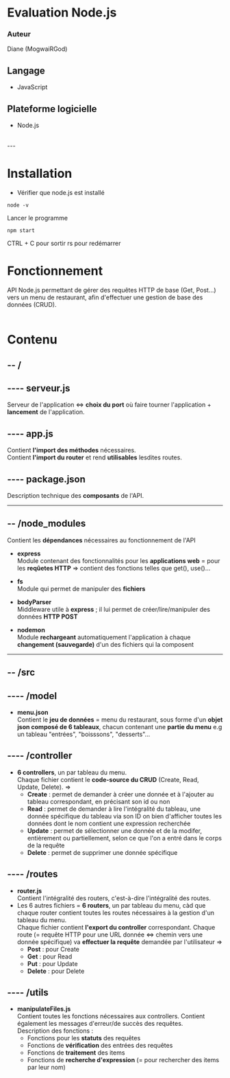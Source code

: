 Evaluation Node.js
===

### Auteur 
Diane (MogwaiRGod)  

## Langage  
* JavaScript  


## Plateforme logicielle
* Node.js  
<br>
---

# Installation
* Vérifier que node.js est installé
```
node -v
```
Lancer le programme
```
npm start
```
CTRL + C pour sortir
rs pour redémarrer

# Fonctionnement
API Node.js permettant de gérer des requêtes HTTP de base (Get, Post...) vers un menu de restaurant, afin d'effectuer une gestion de base des données (CRUD).  
<br>
# Contenu
**-- /**  
---
## ---- serveur.js
Serveur de l'application <=> **choix du port** où faire tourner l'application + **lancement** de l'application.
## ---- app.js
Contient **l'import des méthodes** nécessaires.<br>
Contient **l'import du router** et rend **utilisables** lesdites routes.
## ---- package.json
Description technique des **composants** de l'API.

---
**-- /node_modules**
---
Contient les **dépendances** nécessaires au fonctionnement de l'API

- **express**<br>
Module contenant des fonctionnalités pour les **applications web** = pour les **reqûetes HTTP** => contient des fonctions telles que get(), use()...

- **fs**<br>
Module qui permet de manipuler des **fichiers**

- **bodyParser**<br>
Middleware utile à **express** ; il lui permet de créer/lire/manipuler des données **HTTP POST**

- **nodemon**<br>
Module **rechargeant** automatiquement l'application à chaque **changement (sauvegarde)** d'un des fichiers qui la composent

---

**-- /src**
---
---- /model
---

* **menu.json** <br>
Contient le **jeu de données** = menu du restaurant, sous forme d'un **objet json composé de 6 tableaux**, chacun contenant une **partie du menu** e.g un tableau "entrées", "boisssons", "desserts"...

---- /controller
--

* **6 controllers**, un par tableau du menu.<br>
Chaque fichier contient le **code-source du CRUD** (Create, Read, Update, Delete). =><br> 
    * **Create** : permet de demander à créer une donnée et à l'ajouter au tableau correspondant, en précisant son id ou non
    * **Read** : permet de demander à lire l'intégralité du tableau, une donnée spécifique du tableau via son ID on bien d'afficher toutes les données dont le nom contient une expression recherchée
    * **Update** : permet de sélectionner une donnée et de la modifer, entièrement ou partiellement, selon ce que l'on a entré dans le corps de la requête
    * **Delete** : permet de supprimer une donnée spécifique


---- /routes
--

* **router.js** <br>
Contient l'intégralité des routers, c'est-à-dire l'intégralité des routes.
* Les 6 autres fichiers = **6 routers**, un par tableau du menu, càd que chaque router contient toutes les routes nécessaires à la gestion d'un tableau du menu.<br>
Chaque fichier contient **l'export du controller** correspondant.
Chaque route (= requête HTTP pour une URL donnée <=> chemin vers une donnée spécifique) va **effectuer la requête** demandée par l'utilisateur =><br>
    * **Post** : pour Create
    * **Get** : pour Read
    * **Put** : pour Update
    * **Delete** : pour Delete


---- /utils
--

* **manipulateFiles.js** <br>
Contient toutes les fonctions nécessaires aux controllers. Contient également les messages d'erreur/de succès des requêtes.<br> 
Description des fonctions :
    * Fonctions pour les **statuts** des requêtes
    * Fonctions de **vérification** des entrées des requêtes
    * Fonctions de **traitement** des items
    * Fonctions de **recherche d'expression** (= pour rechercher des items par leur nom)
